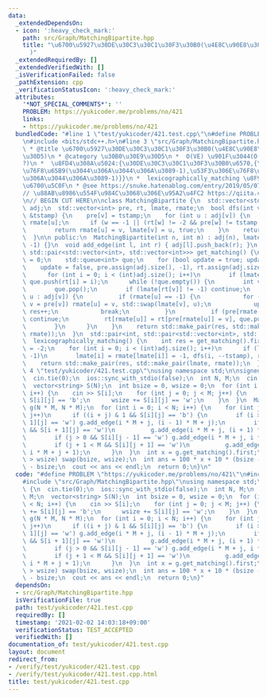 ```yaml
---
data:
  _extendedDependsOn:
  - icon: ':heavy_check_mark:'
    path: src/Graph/MatchingBipartite.hpp
    title: "\u6700\u5927\u30DE\u30C3\u30C1\u30F3\u30B0(\u4E8C\u90E8\u30B0\u30E9\u30D5\
      )"
  _extendedRequiredBy: []
  _extendedVerifiedWith: []
  _isVerificationFailed: false
  _pathExtension: cpp
  _verificationStatusIcon: ':heavy_check_mark:'
  attributes:
    '*NOT_SPECIAL_COMMENTS*': ''
    PROBLEM: https://yukicoder.me/problems/no/421
    links:
    - https://yukicoder.me/problems/no/421
  bundledCode: "#line 1 \"test/yukicoder/421.test.cpp\"\n#define PROBLEM \"https://yukicoder.me/problems/no/421\"\
    \n#include <bits/stdc++.h>\n#line 3 \"src/Graph/MatchingBipartite.hpp\"\n/**\n\
    \ * @title \u6700\u5927\u30DE\u30C3\u30C1\u30F3\u30B0(\u4E8C\u90E8\u30B0\u30E9\
    \u30D5)\n * @category \u30B0\u30E9\u30D5\n *  O(VE) \u901F\u3044(O(E\u221AV)\u4E26\
    ?)\n *  \u8FD4\u308A\u5024:{\u30DE\u30C3\u30C1\u30F3\u30B0\u6570,{\u5DE6\u306E\
    \u76F8\u65B9(\u3044\u306A\u3044\u306A\u3089-1),\u53F3\u306E\u76F8\u65B9(\u3044\
    \u306A\u3044\u306A\u3089-1)}}\n *  lexicographically_matching \u8F9E\u66F8\u9806\
    \u6700\u5C0F\n * @see https://snuke.hatenablog.com/entry/2019/05/07/013609\n */\n\
    // \u88AB\u8986\u554F\u984C\u3068\u306E\u95A2\u4FC2 https://qiita.com/drken/items/7f98315b56c95a6181a4\n\
    \n// BEGIN CUT HERE\n\nclass MatchingBipartite {\n  std::vector<std::vector<int>>\
    \ adj;\n  std::vector<int> pre, rt, lmate, rmate;\n  bool dfs(int v, const int\
    \ &tstamp) {\n    pre[v] = tstamp;\n    for (int u : adj[v]) {\n      int w =\
    \ rmate[u];\n      if (w == -1 || (rt[w] != -2 && pre[w] != tstamp && dfs(w, tstamp)))\n\
    \        return rmate[u] = v, lmate[v] = u, true;\n    }\n    return false;\n\
    \  }\n\n public:\n  MatchingBipartite(int n, int m) : adj(n), lmate(n, -1), rmate(m,\
    \ -1) {}\n  void add_edge(int l, int r) { adj[l].push_back(r); }\n  std::pair<int,\
    \ std::pair<std::vector<int>, std::vector<int>>> get_matching() {\n    int res\
    \ = 0;\n    std::queue<int> que;\n    for (bool update = true; update;) {\n  \
    \    update = false, pre.assign(adj.size(), -1), rt.assign(adj.size(), -1);\n\
    \      for (int i = 0; i < (int)adj.size(); i++)\n        if (lmate[i] == -1)\
    \ que.push(rt[i] = i);\n      while (!que.empty()) {\n        int v = que.front();\n\
    \        que.pop();\n        if (lmate[rt[v]] != -1) continue;\n        for (int\
    \ u : adj[v]) {\n          if (rmate[u] == -1) {\n            for (; u != -1;\
    \ v = pre[v]) rmate[u] = v, std::swap(lmate[v], u);\n            update = true,\
    \ res++;\n            break;\n          }\n          if (pre[rmate[u]] != -1)\
    \ continue;\n          rt[rmate[u]] = rt[pre[rmate[u]] = v], que.push(rmate[u]);\n\
    \        }\n      }\n    }\n    return std::make_pair(res, std::make_pair(lmate,\
    \ rmate));\n  }\n  std::pair<int, std::pair<std::vector<int>, std::vector<int>>>\n\
    \  lexicographically_matching() {\n    int res = get_matching().first, tstamp\
    \ = -2;\n    for (int i = 0; i < (int)adj.size(); i++)\n      if (lmate[i] !=\
    \ -1)\n        lmate[i] = rmate[lmate[i]] = -1, dfs(i, --tstamp), rt[i] = -2;\n\
    \    return std::make_pair(res, std::make_pair(lmate, rmate));\n  }\n};\n#line\
    \ 4 \"test/yukicoder/421.test.cpp\"\nusing namespace std;\n\nsigned main() {\n\
    \  cin.tie(0);\n  ios::sync_with_stdio(false);\n  int N, M;\n  cin >> N >> M;\n\
    \  vector<string> S(N);\n  int bsize = 0, wsize = 0;\n  for (int i = 0; i < N;\
    \ i++) {\n    cin >> S[i];\n    for (int j = 0; j < M; j++) {\n      bsize +=\
    \ S[i][j] == 'b';\n      wsize += S[i][j] == 'w';\n    }\n  }\n  MatchingBipartite\
    \ g(N * M, N * M);\n  for (int i = 0; i < N; i++) {\n    for (int j = 0; j < M;\
    \ j++)\n      if ((i + j) & 1 && S[i][j] == 'b') {\n        if (i > 0 && S[i -\
    \ 1][j] == 'w') g.add_edge(i * M + j, (i - 1) * M + j);\n        if (i + 1 < N\
    \ && S[i + 1][j] == 'w')\n          g.add_edge(i * M + j, (i + 1) * M + j);\n\
    \        if (j > 0 && S[i][j - 1] == 'w') g.add_edge(i * M + j, i * M + j - 1);\n\
    \        if (j + 1 < M && S[i][j + 1] == 'w')\n          g.add_edge(i * M + j,\
    \ i * M + j + 1);\n      }\n  }\n  int x = g.get_matching().first;\n  if (bsize\
    \ > wsize) swap(bsize, wsize);\n  int ans = 100 * x + 10 * (bsize - x) + wsize\
    \ - bsize;\n  cout << ans << endl;\n  return 0;\n}\n"
  code: "#define PROBLEM \"https://yukicoder.me/problems/no/421\"\n#include <bits/stdc++.h>\n\
    #include \"src/Graph/MatchingBipartite.hpp\"\nusing namespace std;\n\nsigned main()\
    \ {\n  cin.tie(0);\n  ios::sync_with_stdio(false);\n  int N, M;\n  cin >> N >>\
    \ M;\n  vector<string> S(N);\n  int bsize = 0, wsize = 0;\n  for (int i = 0; i\
    \ < N; i++) {\n    cin >> S[i];\n    for (int j = 0; j < M; j++) {\n      bsize\
    \ += S[i][j] == 'b';\n      wsize += S[i][j] == 'w';\n    }\n  }\n  MatchingBipartite\
    \ g(N * M, N * M);\n  for (int i = 0; i < N; i++) {\n    for (int j = 0; j < M;\
    \ j++)\n      if ((i + j) & 1 && S[i][j] == 'b') {\n        if (i > 0 && S[i -\
    \ 1][j] == 'w') g.add_edge(i * M + j, (i - 1) * M + j);\n        if (i + 1 < N\
    \ && S[i + 1][j] == 'w')\n          g.add_edge(i * M + j, (i + 1) * M + j);\n\
    \        if (j > 0 && S[i][j - 1] == 'w') g.add_edge(i * M + j, i * M + j - 1);\n\
    \        if (j + 1 < M && S[i][j + 1] == 'w')\n          g.add_edge(i * M + j,\
    \ i * M + j + 1);\n      }\n  }\n  int x = g.get_matching().first;\n  if (bsize\
    \ > wsize) swap(bsize, wsize);\n  int ans = 100 * x + 10 * (bsize - x) + wsize\
    \ - bsize;\n  cout << ans << endl;\n  return 0;\n}"
  dependsOn:
  - src/Graph/MatchingBipartite.hpp
  isVerificationFile: true
  path: test/yukicoder/421.test.cpp
  requiredBy: []
  timestamp: '2021-02-02 14:03:18+09:00'
  verificationStatus: TEST_ACCEPTED
  verifiedWith: []
documentation_of: test/yukicoder/421.test.cpp
layout: document
redirect_from:
- /verify/test/yukicoder/421.test.cpp
- /verify/test/yukicoder/421.test.cpp.html
title: test/yukicoder/421.test.cpp
---
```


